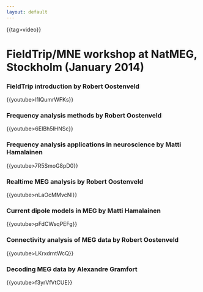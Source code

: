 ```yaml
---
layout: default
---
```


{{tag>video}}

# FieldTrip/MNE workshop at NatMEG, Stockholm (January 2014)

### FieldTrip introduction by Robert Oostenveld

{{youtube>I1lQumrWFKs}}

### Frequency analysis methods by Robert Oostenveld

{{youtube>6EIBh5lHNSc}}

### Frequency analysis applications in neuroscience by Matti Hamalainen

{{youtube>7R5SmoG8pD0}}

### Realtime MEG analysis by Robert Oostenveld

{{youtube>nLaOcMMvcNI}}

### Current dipole models in MEG by Matti Hamalainen

{{youtube>pFdCWsqPEFg}}

### Connectivity analysis of MEG data by Robert Oostenveld

{{youtube>LKrxdrntWcQ}}

### Decoding MEG data by Alexandre Gramfort

{{youtube>f3yrVfVtCUE}}
